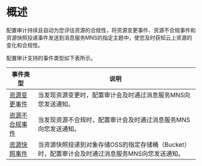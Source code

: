 # 概述

配置审计持续且自动为您评估资源的合规性，将资源变更事件、资源不合规事件和资源快照投递事件发送到消息服务MNS的指定主题中，使您及时获知云上资源的变化和合规性。

配置审计支持的事件类型如下表所示。

|事件类型|说明|
|----|--|
|[资源变更事件](/intl.zh-CN/订阅资源事件/事件类型/资源变更事件.md)|当发现资源变更时，配置审计会及时通过消息服务MNS向您发送通知。|
|[资源不合规事件](/intl.zh-CN/订阅资源事件/事件类型/资源不合规事件.md)|当发现资源不合规时，配置审计会及时通过消息服务MNS向您发送通知。|
|[资源快照事件](/intl.zh-CN/订阅资源事件/事件类型/资源快照事件.md)|当资源快照投递到对象存储OSS的指定存储桶（Bucket）时，配置审计会及时通过消息服务MNS向您发送通知。|

